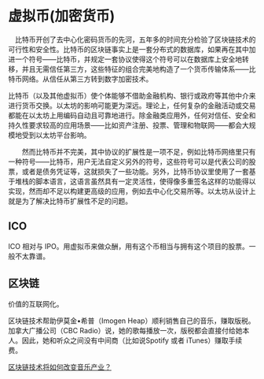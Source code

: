 # 虚拟币(加密货币)
　比特币开创了去中心化密码货币的先河，五年多的时间充分检验了区块链技术的可行性和安全性。比特币的区块链事实上是一套分布式的数据库，如果再在其中加进一个符号——比特币，并规定一套协议使得这个符号可以在数据库上安全地转移，并且无需信任第三方，这些特征的组合完美地构造了一个货币传输体系——比特币网络。从信任从第三方转到数字加密技术。

比特币（以及其他虚拟币）使个体能够不借助金融机构、银行或政府等其他中介来进行货币交换。以太坊的影响可能更为深远。理论上，任何复杂的金融活动或交易都能在以太坊上用编码自动且可靠地进行。除金融类应用外，任何对信任、安全和持久性要求较高的应用场景——比如资产注册、投票、管理和物联网——都会大规模地受到以太坊平台影响。

　　然而比特币并不完美，其中协议的扩展性是一项不足，例如比特币网络里只有一种符号——比特币，用户无法自定义另外的符号，这些符号可以是代表公司的股票，或者是债务凭证等，这就损失了一些功能。另外，比特币协议里使用了一套基于堆栈的脚本语言，这语言虽然具有一定灵活性，使得像多重签名这样的功能得以实现，然而却不足以构建更高级的应用，例如去中心化交易所等。以太坊从设计上就是为了解决比特币扩展性不足的问题。

## ICO
ICO 相对与 IPO。用虚拟币来做众酬，用有这个币相当与拥有这个项目的股票。一般不太靠谱。

## 区块链
价值的互联网化。

区块链技术帮助伊莫金•希普（Imogen Heap）顺利销售自己的音乐，赚取版税。加拿大广播公司（CBC Radio）说，她的歌每播放一次，版税都会直接付给她本人。因此，她和听众之间没有中间商（比如说Spotify 或者 iTunes）赚取手续费。

[区块链技术将如何改变音乐产业？](http://www.8btc.com/block-chain-music)

